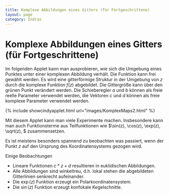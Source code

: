 ```yaml
---
title: Komplexe Abbildungen eines Gitters (für Fortgeschrittene)
layout: page
category: Indras
---
```


# Komplexe Abbildungen eines Gitters (für Fortgeschrittene)

Im folgenden Applet kann man ausprobieren, wie sich die Umgebung eines Punktes unter einer komplexen Abbildung verhält. Die Funktion kann frei gewählt werden. Es wird eine gitterförmige Struktur in der Umgebung von $z$ durch die komplexe Funktion $f(z)$ abgebildet. Die Gittergröße kann über den grünen Punkt verändert werden. Die Schieberegler $a$ und $b$ können als freie reelle Parameter verwendet werden, die Vektoren $c$ und $d$ können als freie komplexe Parameter verwendet werden.

{% include showcindyapplet.html url="images/KomplexMaps2.html" %}


Mit diesem Applet kann man viele Experimente machen. Insbesondere kann man auch Funktionsterme aus Teilfunktionen wie $\sin(z), \cos(z), \exp(z), \sqrt(z), $ zusammensetzen.

Es ist meistens besonders spannend zu beobachten was passiert, wenn der Punkt $z$ auf den Ursprung des Koordinatensystems gezogen wird.

Einige Beobachtungen

* Lineare Funktionen $c*z+d$ resultieren in euklidischen Abbildungen.
* Alle Abbildungen sind winkeltreu, d.h. lokal stehen die abgebildeten Gitterlinien senkrecht aufeinander.
* Die $\exp(z)$ Funktion erzeugt ein Polarkoordinatensystem.
* Die $\sin(z)$ Funktion erzeugt konfokale Kegelschnitte.
